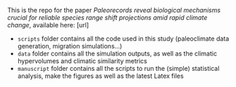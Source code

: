 This is the repo for the paper *Paleorecords reveal biological mechanisms crucial for reliable species range shift projections amid rapid climate change*, available here: [url]

- `scripts` folder contains all the code used in this study (paleoclimate data generation, migration simulations...)
- `data` folder contains all the simulation outputs, as well as the climatic hypervolumes and climatic similarity metrics
- `manuscript` folder contains all the scripts to run the (simple) statistical analysis, make the figures as well as the latest Latex files
  
